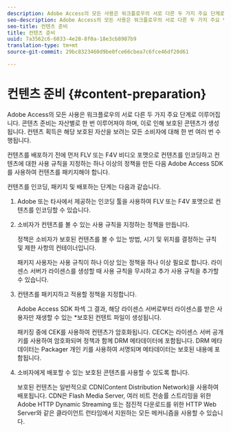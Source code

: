 ```yaml
---
description: Adobe Access의 모든 사용은 워크플로우의 서로 다른 두 가지 주요 단계로 이루어집니다. 콘텐츠 준비는 자산별로 한 번 이루어져야 하며, 이로 인해 보호된 콘텐츠가 생성됩니다. 컨텐츠 획득은 해당 보호된 자산을 보려는 모든 소비자에 대해 한 번 여러 번 수행됩니다.
seo-description: Adobe Access의 모든 사용은 워크플로우의 서로 다른 두 가지 주요 단계로 이루어집니다. 콘텐츠 준비는 자산별로 한 번 이루어져야 하며, 이로 인해 보호된 콘텐츠가 생성됩니다. 컨텐츠 획득은 해당 보호된 자산을 보려는 모든 소비자에 대해 한 번 여러 번 수행됩니다.
seo-title: 컨텐츠 준비
title: 컨텐츠 준비
uuid: 7a3562c6-6033-4e28-8f0a-18e3cb8987b9
translation-type: tm+mt
source-git-commit: 29bc8323460d9be0fce66cbea7c6fce46df20d61

---
```



# 컨텐츠 준비 {#content-preparation}

Adobe Access의 모든 사용은 워크플로우의 서로 다른 두 가지 주요 단계로 이루어집니다. 콘텐츠 준비는 자산별로 한 번 이루어져야 하며, 이로 인해 보호된 콘텐츠가 생성됩니다. 컨텐츠 획득은 해당 보호된 자산을 보려는 모든 소비자에 대해 한 번 여러 번 수행됩니다.

컨텐츠를 배포하기 전에 먼저 FLV 또는 F4V 비디오 포맷으로 컨텐츠를 인코딩하고 컨텐츠에 대한 사용 규칙을 지정하는 하나 이상의 정책을 만든 다음 Adobe Access SDK를 사용하여 컨텐츠를 패키지해야 합니다.

컨텐츠를 인코딩, 패키지 및 배포하는 단계는 다음과 같습니다.

1. Adobe 또는 타사에서 제공하는 인코딩 툴을 사용하여 FLV 또는 F4V 포맷으로 컨텐츠를 인코딩할 수 있습니다.
1. 소비자가 컨텐츠를 볼 수 있는 사용 규칙을 지정하는 정책을 만듭니다.

   정책은 소비자가 보호된 컨텐츠를 볼 수 있는 방법, 시기 및 위치를 결정하는 규칙 및 제한 사항의 컨테이너입니다.

   패키지 사용자는 사용 규칙이 하나 이상 있는 정책을 하나 이상 필요로 합니다. 라이센스 서버가 라이센스를 생성할 때 사용 규칙을 무시하고 추가 사용 규칙을 추가할 수 있습니다.

1. 컨텐츠를 패키지하고 적용할 정책을 지정합니다.

   Adobe Access SDK 파섹 그 결과, 해당 라이센스 서버로부터 라이센스를 받은 사용자만 재생할 수 있는 *보호된 컨텐트 파일이 생성됩니다.

   패키징 중에 CEK를 사용하여 컨텐츠가 암호화됩니다. CECK는 라이센스 서버 공개 키를 사용하여 암호화되며 정책과 함께 DRM 메타데이터에 포함됩니다. DRM 메타데이터는 Packager 개인 키를 사용하여 서명되며 메타데이터는 보호된 내용에 포함됩니다.

1. 소비자에게 배포할 수 있는 보호된 콘텐츠를 사용할 수 있도록 합니다.

   보호된 컨텐츠는 일반적으로 CDN(Content Distribution Network)을 사용하여 배포됩니다. CDN은 Flash Media Server, 여러 비트 전송률 스트리밍을 위한 Adobe HTTP Dynamic Streaming 또는 점진적 다운로드를 위한 HTTP Web Server와 같은 클라이언트 런타임에서 지원하는 모든 메커니즘을 사용할 수 있습니다.

